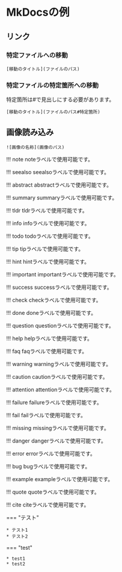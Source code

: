 # MkDocsの例

## リンク

### 特定ファイルへの移動

```
[移動のタイトル](ファイルのパス)
```

### 特定ファイルの特定箇所への移動

特定箇所は#で見出しにする必要があります。

```
[移動のタイトル](ファイルのパス#特定箇所)
```

## 画像読み込み

```
![画像の名称](画像のパス)
```

!!! note
    noteラベルで使用可能です。

!!! seealso
    seealsoラベルで使用可能です。

!!! abstract
    abstractラベルで使用可能です。

!!! summary
    summaryラベルで使用可能です。

!!! tldr
    tldrラベルで使用可能です。

!!! info
    infoラベルで使用可能です。

!!! todo
    todoラベルで使用可能です。

!!! tip
    tipラベルで使用可能です。

!!! hint
    hintラベルで使用可能です。

!!! important
    importantラベルで使用可能です。

!!! success
    successラベルで使用可能です。

!!! check
    checkラベルで使用可能です。

!!! done
    doneラベルで使用可能です。

!!! question
    questionラベルで使用可能です。

!!! help
    helpラベルで使用可能です。

!!! faq
    faqラベルで使用可能です。

!!! warning
    warningラベルで使用可能です。

!!! caution
    cautionラベルで使用可能です。

!!! attention
    attentionラベルで使用可能です。

!!! failure
    failureラベルで使用可能です。

!!! fail
    failラベルで使用可能です。

!!! missing
    missingラベルで使用可能です。

!!! danger
    dangerラベルで使用可能です。

!!! error
    errorラベルで使用可能です。

!!! bug
    bugラベルで使用可能です。

!!! example
    exampleラベルで使用可能です。

!!! quote
    quoteラベルで使用可能です。

!!! cite
    citeラベルで使用可能です。

=== "テスト"

    * テスト1
    * テスト2

=== "test"

    * test1
    * test2

